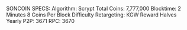 SONCOIN SPECS:
Algorithm: Scrypt
Total Coins: 7,777,000
Blocktime: 2 Minutes
8 Coins Per Block
Difficulty Retargeting: KGW
Reward Halves Yearly
P2P: 3671
RPC: 3670
